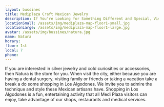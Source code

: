 ```yaml
---
layout: bussines
title: Mediplaza Craft Mexican Jewelry
description: If You're Looking for Something Different and Special, Visit Natura at Mediplaza Los Algodones in Mexico. Get the Best Jewelry and Craft in Town inspired by Mexican culture. Take a piece of Mexico back with you.
locationSmall: /assets/img/mediplaza-map-floor1-small.jpg
locationLarge: /assets/img/mediplaza-map-floor1-large.jpg
avatar: /assets/img/bussines/natura.jpg
name: Natura
horary: 
floor: 1st
local: 7
phone: 
---
```


If you are interested in silver jewelry and cold curiosities or accessories, then Natura is the store for you. When visit the city, either because you are having a dental surgery, visiting family or friends or taking a vacation take a break a do some shopping in Los Algodones. We invite you to admire the technique and style these Mexican artisans have. Shopping in Los Algodones is a fun, entertaining activity that all Medi Plaza visitors can enjoy, take advantage of our shops, restaurants and medical services.